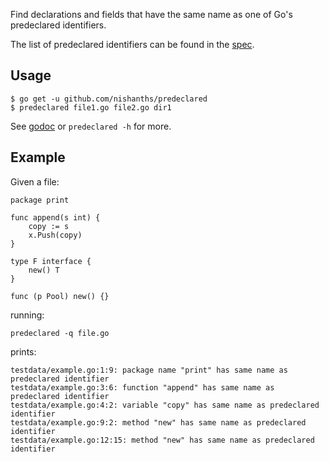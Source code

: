 Find declarations and fields that have the same name as one of Go's predeclared
identifiers.

The list of predeclared identifiers can be found in the [spec](https://golang.org/ref/spec#Predeclared_identifiers).

## Usage

```
$ go get -u github.com/nishanths/predeclared
$ predeclared file1.go file2.go dir1
```

See [godoc](https://godoc.org/github.com/nishanths/predeclared) or `predeclared -h` for more.

## Example

Given a file:

```
package print

func append(s int) {
	copy := s
	x.Push(copy)
}

type F interface {
	new() T
}

func (p Pool) new() {}
```

running:

```
predeclared -q file.go
```

prints:

```
testdata/example.go:1:9: package name "print" has same name as predeclared identifier
testdata/example.go:3:6: function "append" has same name as predeclared identifier
testdata/example.go:4:2: variable "copy" has same name as predeclared identifier
testdata/example.go:9:2: method "new" has same name as predeclared identifier
testdata/example.go:12:15: method "new" has same name as predeclared identifier
```
